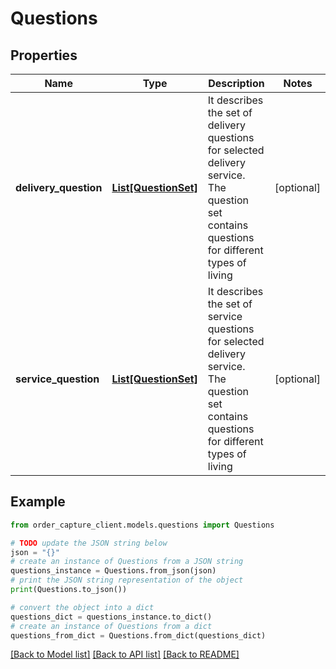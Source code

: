 # Questions


## Properties

Name | Type | Description | Notes
------------ | ------------- | ------------- | -------------
**delivery_question** | [**List[QuestionSet]**](QuestionSet.md) | It describes the set of delivery questions for selected delivery service. The question set contains questions for different types of living | [optional] 
**service_question** | [**List[QuestionSet]**](QuestionSet.md) | It describes the set of service questions for selected delivery service. The question set contains questions for different types of living | [optional] 

## Example

```python
from order_capture_client.models.questions import Questions

# TODO update the JSON string below
json = "{}"
# create an instance of Questions from a JSON string
questions_instance = Questions.from_json(json)
# print the JSON string representation of the object
print(Questions.to_json())

# convert the object into a dict
questions_dict = questions_instance.to_dict()
# create an instance of Questions from a dict
questions_from_dict = Questions.from_dict(questions_dict)
```
[[Back to Model list]](../README.md#documentation-for-models) [[Back to API list]](../README.md#documentation-for-api-endpoints) [[Back to README]](../README.md)


